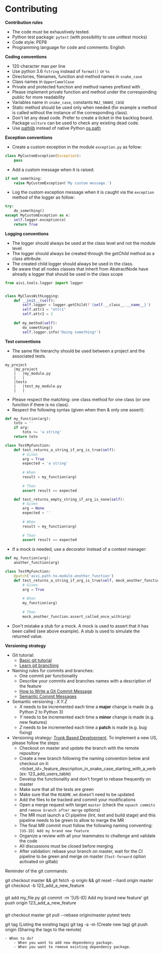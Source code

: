 # Contributing

**Contribution rules**
- The code must be exhaustively tested.
- Python test package: `pytest` (with possibility to use unittest mocks)
- Code style: PEP8
- Programming language for code and comments: English

**Coding conventions**
- 120 character max per line
- Use python 3.6 `fstring` instead of `format()` or `%s`
- Directories, filenames, function and method names in `snake_case`
- Class names in `UpperCamelCase`
- Private and protected function and method names prefixed with `_`
- Please implement private function and method under the corresponding public for more readability
- Variables name in `snake_case`, constants `MAJ_SNAKE_CASE`
- Static method should be used only when needed (for example a method is called without the instance of the 
corresponding class).
- Don't let any dead code. Prefer to create a ticket in the backlog board. Package `vulture` can be used to check any
 existing dead code.
- Use [pathlib](https://docs.python.org/3/library/pathlib.html#module-pathlib) instead of native Python [os.path](https://docs.python.org/3/library/os.path.html)

**Exception conventions**
- Create a custom exception in the module `exception.py` as follow:
```python
class MyCustomException(Exception):
    pass
```
- Add a custom message when it is raised:
```python
if not something:
    raise MyCustomException('My custom message.')
```
- Log the custom exception message when it is caught via the `exception` method of the logger as follow:
```python
try:
    do_something()
except MyCustomException as e:
    self.logger.exception(e)
    return True
```

**Logging conventions**
- The logger should always be used at the class level and not the module level.
- The logger should always be created through the _getChild_ method as a class attribute.
- The created child logger should always be used in the class.
- Be aware that all nodes classes that inherit from AbstractNode have already a logger that should be used in the class scope
```python
from aivi.tools.logger import logger


class MyClassWithLogging:
    def __init__(self):
        self.logger = logger.getChild(f'{self.__class__.__name__}')
        self.attr1 = "attr1"
        self.attr2 = 2
    
    def my_method(self):
        do_something()
        self.logger.info('Doing something!')
```

**Test conventions**
- The same file hierarchy should be used between a project and the associated tests.
```
my_project
    |my_project
    |   |my_module.py
    |   |
    |tests
    |   |test_my_module.py
    |   |
```
- Please respect the matching: one class method for one class (or one function if there is no class). 
- Respect the following syntax (given when then & only one assert):
```python
def my_function(arg):
    toto = ''
    if arg:
        toto += 'a string'
    return toto

class TestMyFunction:
    def test_returns_a_string_if_arg_is_true(self):
        # Given
        arg = True
        expected = 'a string'
    
        # When
        result = my_function(arg)
    
        # Then
        assert result == expected

    def test_returns_empty_string_if_arg_is_none(self):
        # Given
        arg = None
        expected = ''
    
        # When
        result = my_function(arg)
    
        # Then
        assert result == expected
```
- If a mock is needed, use a decorator instead of a context manager:
```python
def my_function(arg):
    another_function(arg)

class TestMyFunction:
    @patch('aivi.path.to.module.another_function')
    def test_returns_a_string_if_arg_is_true(self, mock_another_function):
        # Given
        arg = True
    
        # When
        my_function(arg)
    
        # Then
        mock_another_function.assert_called_once_with(arg)
```
- Don't mistake a stub for a mock. A mock is used to assert that it has been called (see above example). A stub 
is used to simulate the returned value.
  
**Versioning strategy**
- Git tutorial:
    - [Basic git tutorial](http://rogerdudler.github.io/git-guide/)
    - [Learn git branching](https://learngitbranching.js.org/)
- Naming rules for commits and branches:
    - One commit per functionality
    - Describe your commits and branches names with a description of the feature
    - [How to Write a Git Commit Message](https://chris.beams.io/posts/git-commit/)
    - [Semantic Commit Messages](https://seesparkbox.com/foundry/semantic_commit_messages)
- Semantic versioning : _X.Y.Z_
    - _X_ needs to be incremented each time a __major__ change is made (e.g. Python 2 to Python 3)
    - _Y_ needs to be incremented each time a __minor__ change is made (e.g. new features)
    - _Z_ needs to be incremented each time a __patch__ is made (e.g. bug fixing)
- Versioning strategy: [Trunk Based Development](https://trunkbaseddevelopment.com/). 
  To implement a new US, please follow the steps:
    - Checkout on master and update the branch with the remote repository
    - Create a new branch following the naming convention below and checkout on it:
      <ticket_id>_feature_description_in_snake_case_starting_with_a_verb (ex: 123_add_users_table)
    - Develop the functionality and don't forget to rebase frequently on master
    - Make sure that all the tests are green
    - Make sure that the `README.md` doesn't need to be updated
    - Add the files to be tracked and commit your modifications
    - Open a merge request with target `master` (check the `squach commits` and `remove branch after merge` options)
    - The MR must launch a CI pipeline (lint, test and build stage) and this pipeline needs to be green to allow to merge the MR
    - The final MR commit must follow the following naming conventing: `[US-ID] Add my brand new feature`
    - Organize a review with all your teammates to challenge and validate the code
    - All discussions must be closed before merging
    - After validation: rebase your branch on master, wait for the CI pipeline to be green and merge on master (`fast-forward` option activated on gitlab)

Reminder of the git commands:

git checkout master && git fetch -p origin && git reset --hard origin master
git checkout -b 123_add_a_new_feature
### 
git add my_file.py
git commit -m '[US-ID] Add my brand new feature'
git push origin 123_add_a_new_feature
###
git checkout master
git pull --rebase origin/master
pytest tests

git tag (Listing the existing tags)
git tag -a <version> -m <message> (Create new tag)
git push origin <version> (Sharing the tags to the remote)
```
- When to do?
	- When you want to add new dependency package.
	- When you want to remove existing dependency package.
